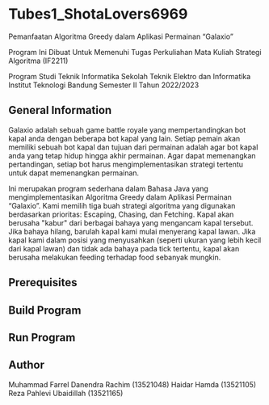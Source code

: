 # Tubes1_ShotaLovers6969

Pemanfaatan Algoritma Greedy dalam Aplikasi Permainan “Galaxio”

Program Ini Dibuat Untuk Memenuhi Tugas Perkuliahan Mata Kuliah Strategi Algoritma (IF2211)

Program Studi Teknik Informatika
Sekolah Teknik Elektro dan Informatika
Institut Teknologi Bandung
Semester II Tahun 2022/2023

## General Information

Galaxio adalah sebuah game battle royale yang mempertandingkan bot kapal anda dengan beberapa bot kapal yang lain. Setiap pemain akan memiliki sebuah bot kapal dan tujuan dari permainan adalah agar bot kapal anda yang tetap hidup hingga akhir permainan. Agar dapat memenangkan pertandingan, setiap bot harus mengimplementasikan strategi tertentu untuk dapat memenangkan permainan.


Ini merupakan program sederhana dalam Bahasa Java yang mengimplementasikan Algoritma Greedy dalam Aplikasi Permainan “Galaxio”. Kami memilih tiga buah strategi algoritma yang digunakan berdasarkan prioritas: Escaping, Chasing, dan Fetching. Kapal akan berusaha "kabur" dari berbagai bahaya yang mengancam kapal tersebut. Jika bahaya hilang, barulah kapal kami mulai menyerang kapal lawan. Jika kapal kami dalam posisi yang menyusahkan (seperti ukuran yang lebih kecil dari kapal lawan) dan tidak ada bahaya pada tick tertentu, kapal akan berusaha melakukan feeding terhadap food sebanyak mungkin.

## Prerequisites

## Build Program

## Run Program

## Author

Muhammad Farrel Danendra Rachim (13521048)
Haidar Hamda (13521105)
Reza Pahlevi Ubaidillah (13521165)

